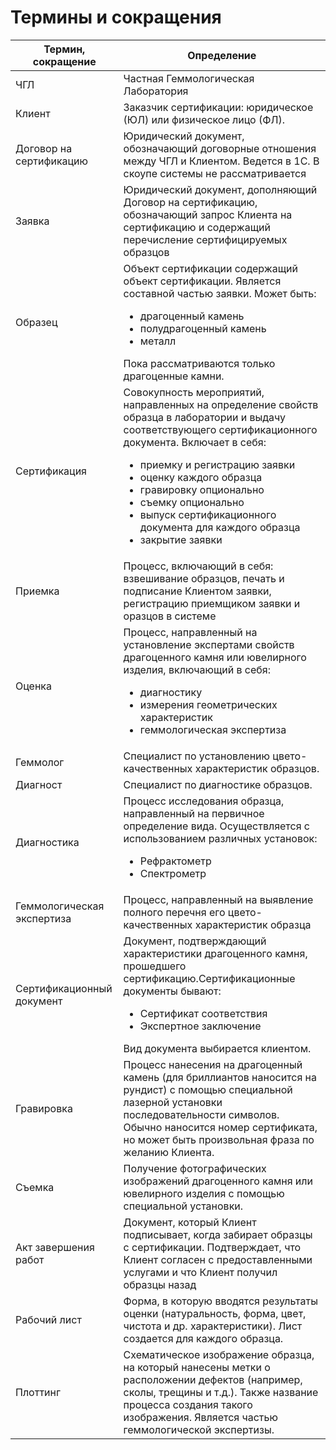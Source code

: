 # Термины и сокращения

|Термин, сокращение|Определение|
|------|------------|
|ЧГЛ|	Частная Геммологическая Лаборатория|
|Клиент|	Заказчик сертификации: юридическое (ЮЛ) или физическое лицо (ФЛ).|
|Договор на сертификацию|	Юридический документ, обозначающий договорные отношения между ЧГЛ и Клиентом. Ведется в 1С. В скоупе системы не рассматривается|
|Заявка| Юридический документ, дополняющий Договор на сертификацию, обозначающий запрос Клиента на сертификацию и содержащий перечисление сертифицируемых образцов|
|Образец|	Объект сертификации содержащий объект сертификации. Является составной частью заявки. Может быть: <ul><li>	драгоценный камень </li> <li> полудрагоценный камень </li><li> металл </li></ul> Пока рассматриваются только драгоценные камни.|
|Сертификация|	Совокупность мероприятий, направленных на определение свойств образца в лаборатории и выдачу соответствующего сертификационного документа. Включает в себя: <ul><li>приемку и регистрацию заявки </li><li>	оценку каждого образца </li><li>	гравировку опционально </li><li>	съемку опционально </li><li>	выпуск  сертификационного документа для каждого образца </li><li>	закрытие заявки</li></ul>|
|Приемка|	Процесс, включающий в себя: взвешивание образцов, печать и подписание Клиентом заявки, регистрацию приемщиком заявки и оразцов в системе|
|Оценка|	Процесс, направленный на установление экспертами свойств драгоценного камня или ювелирного изделия, включающий в себя: <ul><li>	диагностику </li><li>	измерения геометрических характеристик </li><li> геммологическая экспертиза </ul>|
|Геммолог|	Специалист по установлению цвето-качественных характеристик образцов.|
|Диагност|	Специалист по диагностике образцов.|
|Диагностика|	Процесс исследования образца, направленный на первичное определение вида. Осуществляется с использованием различных установок: <ul><li>	Рефрактометр </li><li>	Спектрометр </li></ul>|
|Геммологическая экспертиза|	Процесс, направленный на выявление полного перечня его цвето-качественных характеристик образца|
|Сертификационный документ|	Документ, подтверждающий характеристики драгоценного камня, прошедшего сертификацию.Сертификационные документы бывают: <ul><li>	Сертификат соответствия </li><li>Экспертное заключение</li></ul> Вид документа выбирается клиентом.|
|Гравировка|	Процесс нанесения на драгоценный камень (для бриллиантов наносится на рундист) с помощью специальной лазерной установки последовательности символов. Обычно наносится номер сертификата, но может быть произвольная фраза по желанию Клиента.|
|Съемка|	Получение фотографических изображений драгоценного камня или ювелирного изделия с помощью специальной установки.|
|Акт завершения работ	|Документ, который Клиент подписывает, когда забирает образцы с сертификации. Подтверждает, что Клиент согласен с предоставленными услугами и что Клиент получил образцы назад|
|Рабочий лист|	Форма, в которую вводятся результаты оценки (натуральность, форма, цвет, чистота и др. характеристики). Лист создается для каждого образца.|
|Плоттинг| Схематическое изображение образца, на который нанесены метки о расположении дефектов (например, сколы, трещины и т.д.). Также название процесса создания такого изображения. Является частью геммологической экспертизы.|
